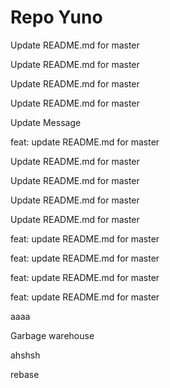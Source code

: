 # Repo Yuno

Update README.md for master

Update README.md for master

Update README.md for master

Update README.md for master

Update Message

feat: update README.md for master

Update README.md for master

Update README.md for master

Update README.md for master

Update README.md for master

feat: update README.md for master

feat: update README.md for master

feat: update README.md for master

feat: update README.md for master

aaaa

Garbage warehouse

ahshsh

rebase
